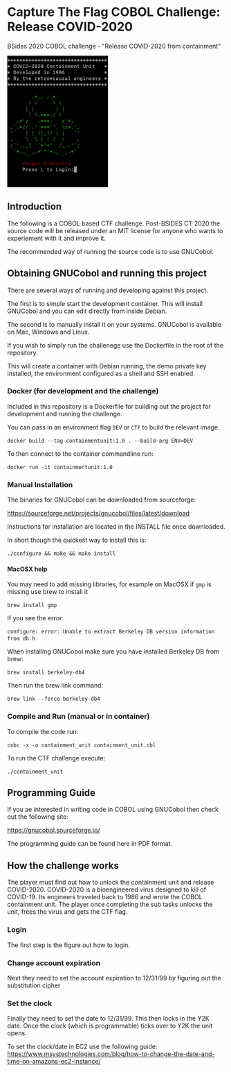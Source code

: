 # Capture The Flag COBOL Challenge: Release COVID-2020 

BSides 2020 COBOL challenge - "Release COVID-2020 from containment"

![Containment Unit](COBOL.png "Cobol containment Unit")


## Introduction

The following is a COBOL based CTF challenge. Post-BSIDES CT 2020 the source code will be released under an MIT license
for anyone who wants to experiement with it and improve it.

The recommended way of running the source code is to use GNUCobol.


## Obtaining GNUCobol and running this project

There are several ways of running and developing against this project.

The first is to simple start the development container. This will install GNUCobol and you can edit 
directly from inside Debian.

The second is to manually install it on your systems. GNUCobol is available on Mac, Windows and Linux.

If you wish to simply run the challenege use the Dockerfile in the root of the repository.

This will create a container with Debian running, the demo private key installed, the environment configured as
a shell and SSH enabled. 


### Docker (for development and the challenge)

Included in this repository is a Dockerfile for building out the project for development and running the challenge.

You can pass in an environment flag `DEV` or `CTF` to build the relevant image.


```
docker build --tag containmentunit:1.0 . --build-arg ENV=DEV
```

To then connect to the container commandline run:

```
docker run -it containmentunit:1.0
```


### Manual Installation 
The binaries for GNUCobol can be downloaded from sourceforge:

https://sourceforge.net/projects/gnucobol/files/latest/download

Instructions for installation are located in the INSTALL file once downloaded.

In short though the quickest way to install this is:

```
./configure && make && make install
```


#### MacOSX help

You may need to add missing libraries, for example on MacOSX if `gmp` is missing 
use brew to install it

```
brew install gmp

```

If you see the error:

```
configure: error: Unable to extract Berkeley DB version information from db.h
```

When installing GNUCobol make sure you have installed Berkeley DB from brew:

```
brew install berkeley-db4
```

Then run the brew link command:

```
brew link --force berkeley-db4
```

### Compile and Run (manual or in container)

To compile the code run:

```
cobc -x -o containment_unit containment_unit.cbl
```

To run the CTF challenge execute:

```
./containment_unit
```

## Programming Guide

If you ae interested in writing code in COBOL using GNUCobol then check out the following site:

https://gnucobol.sourceforge.io/

The programming guide can be found here in PDF format.


## How the challenge works

The player must find out how to unlock the containment unit and release COVID-2020.
COVID-2020 is a bioengineered virus designed to kill of COVID-19. Its engineers traveled
back to 1986 and wrote the COBOL containment unit. The player once completing the sub tasks
unlocks the unit, frees the virus and gets the CTF flag.

### Login

The first step is the figure out how to login.

### Change account expiration

Next they need to set the account expiration to 
12/31/99 by figuring out the substitution cipher

### Set the clock

Finally they need to set the date to 12/31/99.
This then locks in the Y2K date. Once the clock (which is programmable) 
ticks over to Y2K the unit opens.

To set the clock/date in EC2 use the following guide:
https://www.msystechnologies.com/blog/how-to-change-the-date-and-time-on-amazons-ec2-instance/


